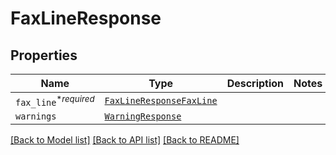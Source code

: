 # FaxLineResponse



## Properties
Name | Type | Description | Notes
------------ | ------------- | ------------- | -------------
| `fax_line`<sup>*_required_</sup> | [```FaxLineResponseFaxLine```](FaxLineResponseFaxLine.md) |    |  |
| `warnings` | [```WarningResponse```](WarningResponse.md) |    |  |

[[Back to Model list]](../README.md#documentation-for-models) [[Back to API list]](../README.md#documentation-for-api-endpoints) [[Back to README]](../README.md)


